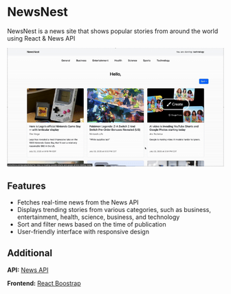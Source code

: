 # NewsNest
NewsNest is a news site that shows popular stories from around the world using React & News API

![Demo](media/demo.gif)

## Features
- Fetches real-time news from the News API
- Displays trending stories from various categories, such as business, entertainment, health, science, business, and technology
- Sort and filter news based on the time of publication
- User-friendly interface with responsive design

## Additional
**API:** [News API](https://newsapi.org/)

**Frontend:** [React Boostrap](https://react-bootstrap.netlify.app/)

